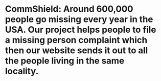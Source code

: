 # CommShield: Around 600,000 people go missing every year in the USA. Our project helps people to file a missing person complaint which then our website sends it out to all the people living in the same locality.
